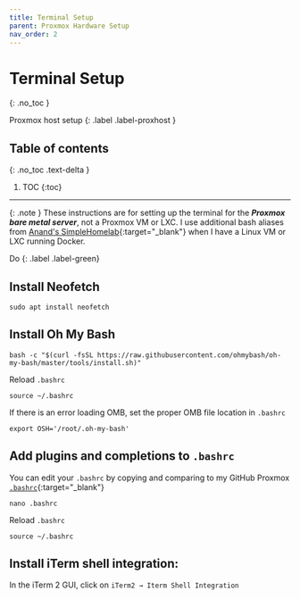 ```yaml
---
title: Terminal Setup
parent: Proxmox Hardware Setup
nav_order: 2
---
```


# <i class="fas fa-terminal"></i> Terminal Setup
{: .no_toc }

<i class="fab fa-mixer" style="color: black"></i> Proxmox host setup
{: .label .label-proxhost }

## Table of contents
{: .no_toc .text-delta }

1. TOC
{:toc}

---

{: .note }
These instructions are for setting up the terminal for the ***Proxmox bare metal server***, not a Proxmox VM or LXC. I use additional bash aliases from [Anand's SimpleHomelab](https://github.com/SimpleHomelab/docker-traefik/blob/master/shared/config/bash_aliases){:target="_blank"} when I have a Linux VM or LXC running Docker.

Do
{: .label .label-green}

## Install Neofetch

```shell
sudo apt install neofetch
```

## Install Oh My Bash

```shell
bash -c "$(curl -fsSL https://raw.githubusercontent.com/ohmybash/oh-my-bash/master/tools/install.sh)"
```

Reload `.bashrc`

```shell
source ~/.bashrc
```

If there is an error loading OMB, set the proper OMB file location in `.bashrc`

```shell
export OSH='/root/.oh-my-bash'
```

## Add plugins and completions to `.bashrc`

You can edit your `.bashrc` by copying and comparing to my GitHub Proxmox [`.bashrc`](https://github.com/kurtshuler/proxmox-ubuntu-server/blob/main/Proxmox%20files/.bashrc){:target="_blank"}

```shell
nano .bashrc
```

Reload `.bashrc`

```shell
source ~/.bashrc
```

## Install iTerm shell integration:

In the iTerm 2 GUI, click on `iTerm2 → Iterm Shell Integration`